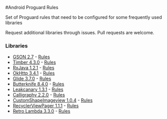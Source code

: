 #Android Proguard Rules

Set of Proguard rules that need to be configured for some frequently used libraries 

Request additional libraries through issues. Pull requests are welcome.

### Libraries
* [GSON 2.7](https://github.com/google/gson) - [Rules](gson.pro)
* [Timber 4.3.0](https://github.com/JakeWharton/timber) - [Rules](Timber.pro)
* [RxJava 1.2.1](https://github.com/ReactiveX/RxAndroid) - [Rules](RxJava.pro)
* [OkHttp 3.4.1](https://github.com/square/okhttp) - [Rules](OkHttp.pro)
* [Glide 3.7.0](https://github.com/bumptech/glide) - [Rules](Glide.pro)
* [Butterknife 8.4.0](https://github.com/JakeWharton/butterknife) - [Rules](Butterknife.pro)
* [Leakcanary 1.3.1](https://github.com/square/leakcanary) - [Rules](Leakcanary.pro)
* [Calligraphy 2.2.0](https://github.com/chrisjenx/Calligraphy) - [Rules](Calligraphy.pro)
* [CustomShapeImageview 1.0.4](https://github.com/MostafaGazar/CustomShapeImageView) - [Rules](CustomShapeImageview.pro)
* [RecyclerViewPager 1.1.1](https://github.com/lsjwzh/RecyclerViewPager) - [Rules](RecyclerViewPager.pro)
* [Retro Lambda 3.3.0](https://github.com/evant/gradle-retrolambda) - [Rules](RetroLambda.pro)